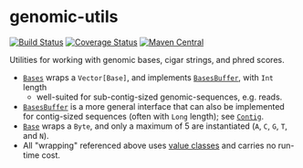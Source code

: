 # genomic-utils

[![Build Status](https://travis-ci.org/hammerlab/genomic-utils.svg?branch=master)](https://travis-ci.org/hammerlab/genomic-utils)
[![Coverage Status](https://coveralls.io/repos/github/hammerlab/genomic-utils/badge.svg?branch=master)](https://coveralls.io/github/hammerlab/genomic-utils?branch=master)
[![Maven Central](https://img.shields.io/maven-central/v/org.hammerlab.genomics/utils_2.11.svg?maxAge=600)](http://search.maven.org/#search%7Cga%7C1%7Cgenomic-utils)

Utilities for working with genomic bases, cigar strings, and phred scores.

- [`Bases`][] wraps a `Vector[Base]`, and implements [`BasesBuffer`][], with `Int` length
	- well-suited for sub-contig-sized genomic-sequences, e.g. reads.
- [`BasesBuffer`][] is a more general interface that can also be implemented for contig-sized sequences (often with `Long` length); see [`Contig`](https://github.com/hammerlab/genomic-reference/blob/1.1.0_2.11/src/main/scala/org/hammerlab/genomics/reference/Contig.scala).
- [`Base`][] wraps a `Byte`, and only a maximum of 5 are instantiated (`A`, `C`, `G`, `T`, and `N`).
- All "wrapping" referenced above uses [value classes][] and carries no run-time cost.

[`Bases`]: src/main/scala/org/hammerlab/genomics/bases/Bases.scala
[`BasesBuffer`]: src/main/scala/org/hammerlab/genomics/bases/BasesBuffer.scala
[`Base`]: src/main/scala/org/hammerlab/genomics/bases/Base.scala
[value classes]: http://docs.scala-lang.org/overviews/core/value-classes.html
